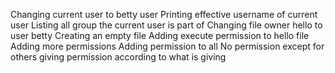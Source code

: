 Changing current user to betty user
Printing effective username of current user
Listing all group the current user is part of
Changing file owner hello to user betty
Creating an empty file
Adding execute permission to hello file
Adding more permissions
Adding permission to all
No permission except for others
giving permission according to what is giving